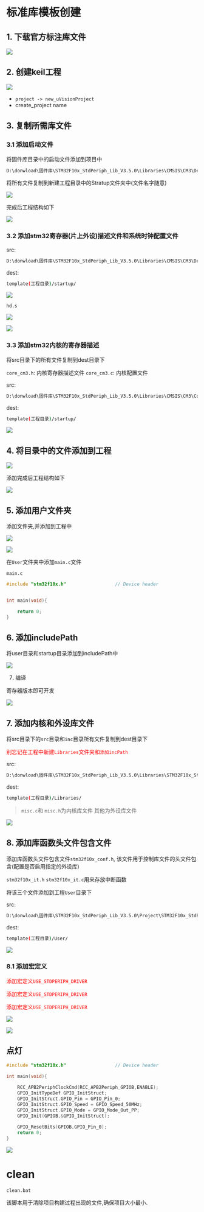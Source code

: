 # 标准库模板创建

## 1. 下载官方标注库文件

![](https://raw.githubusercontent.com/fly-t/images/main/blog/create_notes-2024-05-22-21-27-24.png)

## 2. 创建keil工程

![](https://raw.githubusercontent.com/fly-t/images/main/blog/create_notes-2024-05-22-21-28-18.png)

 - `project -> new_uVisionProject`
 - create_project name

## 3. 复制所需库文件

### 3.1 添加启动文件



将固件库目录中的启动文件添加到项目中

``` bash
D:\donwload\固件库\STM32F10x_StdPeriph_Lib_V3.5.0\Libraries\CMSIS\CM3\DeviceSupport\ST\STM32F10x\startup\arm
```

将所有文件复制到新建工程目录中的Stratup文件夹中(文件名字随意)

![](https://raw.githubusercontent.com/fly-t/images/main/blog/create_notes-2024-05-22-21-34-59.png)

完成后工程结构如下

![](https://raw.githubusercontent.com/fly-t/images/main/blog/create_notes-2024-05-22-21-36-21.png)


### 3.2 添加stm32寄存器(片上外设)描述文件和系统时钟配置文件



src:

``` bash
D:\donwload\固件库\STM32F10x_StdPeriph_Lib_V3.5.0\Libraries\CMSIS\CM3\DeviceSupport\ST\STM32F10x
```
dest:

``` bash
template(工程目录)/startup/
```
![](https://raw.githubusercontent.com/fly-t/images/main/blog/create_notes-2024-05-22-21-41-45.png)

`hd.s`

![](https://raw.githubusercontent.com/fly-t/images/main/blog/create_notes-2024-05-22-23-03-31.png)

![](https://raw.githubusercontent.com/fly-t/images/main/blog/create_notes-2024-05-22-21-45-38.png)

### 3.3 添加stm32内核的寄存器描述

将src目录下的所有文件复制到dest目录下

`core_cm3.h`: 内核寄存器描述文件
`core_cm3.c`: 内核配置文件


src:

``` bash
D:\donwload\固件库\STM32F10x_StdPeriph_Lib_V3.5.0\Libraries\CMSIS\CM3\CoreSupport
```

dest:

``` bash
template(工程目录)/startup/
```

![](https://raw.githubusercontent.com/fly-t/images/main/blog/create_notes-2024-05-22-21-51-06.png)


## 4. 将目录中的文件添加到工程

![](https://raw.githubusercontent.com/fly-t/images/main/blog/create_notes-2024-05-22-21-57-52.png)

添加完成后工程结构如下

![](https://raw.githubusercontent.com/fly-t/images/main/blog/create_notes-2024-05-22-21-58-08.png)

## 5. 添加用户文件夹

添加文件夹,并添加到工程中

![](https://raw.githubusercontent.com/fly-t/images/main/blog/create_notes-2024-05-22-22-02-08.png)

![](https://raw.githubusercontent.com/fly-t/images/main/blog/create_notes-2024-05-22-22-01-23.png)

在`User`文件夹中添加`main.c`文件

`main.c`

``` c
#include "stm32f10x.h"                  // Device header


int main(void){

	return 0;
}

```

## 6. 添加includePath

将user目录和startup目录添加到includePath中

![](https://raw.githubusercontent.com/fly-t/images/main/blog/create_notes-2024-05-22-22-07-10.png)


7. 编译

寄存器版本即可开发

![](https://raw.githubusercontent.com/fly-t/images/main/blog/create_notes-2024-05-22-22-15-15.png)

## 7. 添加内核和外设库文件



将src目录下的`src`目录和`inc`目录所有文件复制到dest目录下

<font color='red'> 别忘记在工程中新建`Libraries`文件夹和`添加incPath` </font> 


src:

``` bash
D:\donwload\固件库\STM32F10x_StdPeriph_Lib_V3.5.0\Libraries\STM32F10x_StdPeriph_Driver
```

dest:
``` bash
template(工程目录)/Libraries/
```

> `misc.c`和 `misc.h`为内核库文件
> 其他为外设库文件


![](https://raw.githubusercontent.com/fly-t/images/main/blog/create_notes-2024-05-22-22-24-36.png)

## 8. 添加库函数头文件包含文件

添加库函数头文件包含文件`stm32f10x_conf.h`, 该文件用于控制库文件的头文件包含(配置是否启用指定的外设库)

`stm32f10x_it.h` `stm32f10x_it.c`用来存放中断函数

将该三个文件添加到工程`User`目录下

src:

``` bash
D:\donwload\固件库\STM32F10x_StdPeriph_Lib_V3.5.0\Project\STM32F10x_StdPeriph_Template
```

dest:

``` bash
template(工程目录)/User/
```

![](https://raw.githubusercontent.com/fly-t/images/main/blog/create_notes-2024-05-22-22-33-39.png)

### 8.1 添加宏定义
<font color='red'> 添加宏定义`USE_STDPERIPH_DRIVER` </font>

<font color='red'> 添加宏定义`USE_STDPERIPH_DRIVER`</font>

<font color='red'> 添加宏定义`USE_STDPERIPH_DRIVER` </font>


![](https://raw.githubusercontent.com/fly-t/images/main/blog/create_notes-2024-05-22-22-39-58.png)

![](https://raw.githubusercontent.com/fly-t/images/main/blog/create_notes-2024-05-22-22-40-27.png)


## 点灯

``` c
#include "stm32f10x.h"                  // Device header

int main(void){
	
	RCC_APB2PeriphClockCmd(RCC_APB2Periph_GPIOB,ENABLE);
	GPIO_InitTypeDef GPIO_InitStruct;
	GPIO_InitStruct.GPIO_Pin = GPIO_Pin_0;
	GPIO_InitStruct.GPIO_Speed = GPIO_Speed_50MHz;
	GPIO_InitStruct.GPIO_Mode = GPIO_Mode_Out_PP;
	GPIO_Init(GPIOB,&GPIO_InitStruct);
	
	GPIO_ResetBits(GPIOB,GPIO_Pin_0);
	return 0;
}

```



![](https://raw.githubusercontent.com/fly-t/images/main/blog/create_notes-2024-05-22-23-05-00.png)

# clean

`clean.bat`

该脚本用于清除项目构建过程出现的文件,确保项目大小最小.

